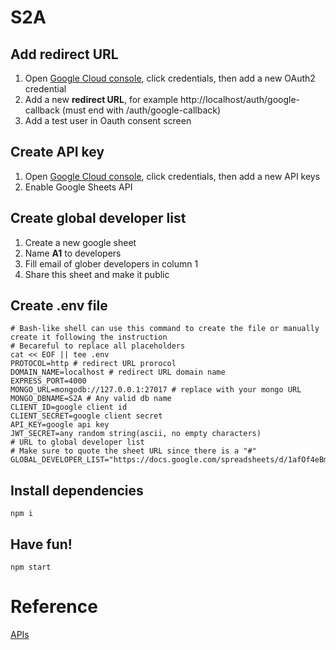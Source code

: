 # S2A

## Add redirect URL
1. Open [Google Cloud console](https://console.cloud.google.com/welcome), click credentials, then add a new OAuth2 credential  
2. Add a new **redirect URL**, for example http://localhost/auth/google-callback (must end with /auth/google-callback)
3. Add a test user in Oauth consent screen

## Create API key
1. Open [Google Cloud console](https://console.cloud.google.com/welcome), click credentials, then add a new API keys
2. Enable Google Sheets API

## Create global developer list
1. Create a new google sheet
2. Name **A1** to developers
3. Fill email of glober developers in column 1
4. Share this sheet and make it public

## Create .env file
```
# Bash-like shell can use this command to create the file or manually create it following the instruction
# Becareful to replace all placeholders
cat << EOF || tee .env
PROTOCOL=http # redirect URL prorocol
DOMAIN_NAME=localhost # redirect URL domain name
EXPRESS_PORT=4000
MONGO_URL=mongodb://127.0.0.1:27017 # replace with your mongo URL
MONGO_DBNAME=S2A # Any valid db name
CLIENT_ID=google client id
CLIENT_SECRET=google client secret
API_KEY=google api key
JWT_SECRET=any random string(ascii, no empty characters)
# URL to global developer list
# Make sure to quote the sheet URL since there is a "#"
GLOBAL_DEVELOPER_LIST="https://docs.google.com/spreadsheets/d/1afOf4eBmmvoakoWFVH6X2Exc9qvnM14MKpxjLF2krEM/edit#gid=0"

```

## Install dependencies
```
npm i
```

## Have fun!
```
npm start
```

# Reference
[APIs](./doc/api.md)